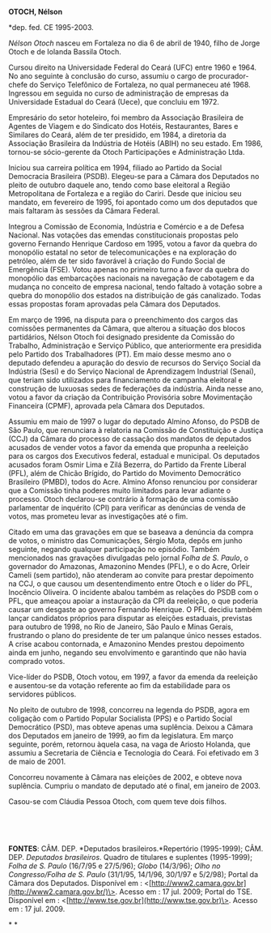 **OTOCH, Nélson**

\*dep. fed. CE 1995-2003.

*Nélson Otoch* nasceu em Fortaleza no dia 6 de abril de 1940, filho de
Jorge Otoch e de Iolanda Bassila Otoch.

Cursou direito na Universidade Federal do Ceará (UFC) entre 1960 e 1964.
No ano seguinte à conclusão do curso, assumiu o cargo de
procurador-chefe do Serviço Telefônico de Fortaleza, no qual permaneceu
até 1968. Ingressou em seguida no curso de administração de empresas da
Universidade Estadual do Ceará (Uece), que concluiu em 1972.

Empresário do setor hoteleiro, foi membro da Associação Brasileira de
Agentes de Viagem e do Sindicato dos Hotéis, Restaurantes, Bares e
Similares do Ceará, além de ter presidido, em 1984, a diretoria da
Associação Brasileira da Indústria de Hotéis (ABIH) no seu estado. Em
1986, tornou-se sócio-gerente da Otoch Participações e Administração
Ltda.

Iniciou sua carreira política em 1994, filiado ao Partido da Social
Democracia Brasileira (PSDB). Elegeu-se para a Câmara dos Deputados no
pleito de outubro daquele ano, tendo como base eleitoral a Região
Metropolitana de Fortaleza e a região do Cariri. Desde que iniciou seu
mandato, em fevereiro de 1995, foi apontado como um dos deputados que
mais faltaram às sessões da Câmara Federal.

Integrou a Comissão de Economia, Indústria e Comércio e a de Defesa
Nacional. Nas votações das emendas constitucionais propostas pelo
governo Fernando Henrique Cardoso em 1995, votou a favor da quebra do
monopólio estatal no setor de telecomunicações e na exploração do
petróleo, além de ter sido favorável à criação do Fundo Social de
Emergência (FSE). Votou apenas no primeiro turno a favor da quebra do
monopólio das embarcações nacionais na navegação de cabotagem e da
mudança no conceito de empresa nacional, tendo faltado à votação sobre a
quebra do monopólio dos estados na distribuição de gás canalizado. Todas
essas propostas foram aprovadas pela Câmara dos Deputados.

Em março de 1996, na disputa para o preenchimento dos cargos das
comissões permanentes da Câmara, que alterou a situação dos blocos
partidários, Nélson Otoch foi designado presidente da Comissão do
Trabalho, Administração e Serviço Público, que anteriormente era
presidida pelo Partido dos Trabalhadores (PT). Em maio desse mesmo ano o
deputado defendeu a apuração do desvio de recursos do Serviço Social da
Indústria (Sesi) e do Serviço Nacional de Aprendizagem Industrial
(Senai), que teriam sido utilizados para financiamento de campanha
eleitoral e construção de luxuosas sedes de federações da indústria.
Ainda nesse ano, votou a favor da criação da Contribuição Provisória
sobre Movimentação Financeira (CPMF), aprovada pela Câmara dos
Deputados.

Assumiu em maio de 1997 o lugar do deputado Almino Afonso, do PSDB de
São Paulo, que renunciara à relatoria na Comissão de Constituição e
Justiça (CCJ) da Câmara do processo de cassação dos mandatos de
deputados acusados de vender votos a favor da emenda que propunha a
reeleição para os cargos dos Executivos federal, estadual e municipal.
Os deputados acusados foram Osmir Lima e Zilá Bezerra, do Partido da
Frente Liberal (PFL), além de Chicão Brígido, do Partido do Movimento
Democrático Brasileiro (PMBD), todos do Acre. Almino Afonso renunciou
por considerar que a Comissão tinha poderes muito limitados para levar
adiante o processo. Otoch declarou-se contrário à formação de uma
comissão parlamentar de inquérito (CPI) para verificar as denúncias de
venda de votos, mas prometeu levar as investigações até o fim.

Citado em uma das gravações em que se baseava a denúncia da compra de
votos, o ministro das Comunicações, Sérgio Mota, depôs em junho
seguinte, negando qualquer participação no episódio. Também mencionados
nas gravações divulgadas pelo jornal *Folha de S. Paulo*, o governador
do Amazonas, Amazonino Mendes (PFL), e o do Acre, Orleir Cameli (sem
partido), não atenderam ao convite para prestar depoimento na CCJ, o que
causou um desentendimento entre Otoch e o líder do PFL, Inocêncio
Oliveira. O incidente abalou também as relações do PSDB com o PFL, que
ameaçou apoiar a instauração da CPI da reeleição, o que poderia causar
um desgaste ao governo Fernando Henrique. O PFL decidiu também lançar
candidatos próprios para disputar as eleições estaduais, previstas para
outubro de 1998, no Rio de Janeiro, São Paulo e Minas Gerais, frustrando
o plano do presidente de ter um palanque único nesses estados. A crise
acabou contornada, e Amazonino Mendes prestou depoimento ainda em junho,
negando seu envolvimento e garantindo que não havia comprado votos.

Vice-líder do PSDB, Otoch votou, em 1997, a favor da emenda da reeleição
e ausentou-se da votação referente ao fim da estabilidade para os
servidores públicos.

No pleito de outubro de 1998, concorreu na legenda do PSDB, agora em
coligação com o Partido Popular Socialista (PPS) e o Partido Social
Democrático (PSD), mas obteve apenas uma suplência. Deixou a Câmara dos
Deputados em janeiro de 1999, ao fim da legislatura. Em março seguinte,
porém, retornou àquela casa, na vaga de Ariosto Holanda, que assumiu a
Secretaria de Ciência e Tecnologia do Ceará. Foi efetivado em 3 de maio
de 2001.

Concorreu novamente à Câmara nas eleições de 2002, e obteve nova
suplência. Cumpriu o mandato de deputado até o final, em janeiro de
2003.

Casou-se com Cláudia Pessoa Otoch, com quem teve dois filhos.

 

 

**FONTES**: CÂM. DEP. *Deputados brasileiros.*Repertório (1995-1999);
CÂM. DEP. *Deputados brasileiros*. Quadro de titulares e suplentes
(1995-1999); *Folha de S. Paulo* (16/7/95 e 27/5/96); *Globo* (14/3/96);
*Olho no Congresso/Folha de S. Paulo* (31/1/95, 14/1/96, 30/1/97 e
5/2/98); Portal da Câmara dos Deputados. Disponível em :
\<[http://www2.camara.gov.br](http://www2.camara.gov.br/)\>. Acesso em :
17 jul. 2009; Portal do TSE. Disponível em :
\<[http://www.tse.gov.br](http://www.tse.gov.br)\>. Acesso em : 17 jul.
2009.

* *

 
